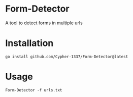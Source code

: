 # Form-Detector
A tool to detect forms in multiple urls

# Installation
``` go install github.com/Cypher-1337/Form-Detector@latest ```

# Usage 
``` Form-Detector -f urls.txt ```
